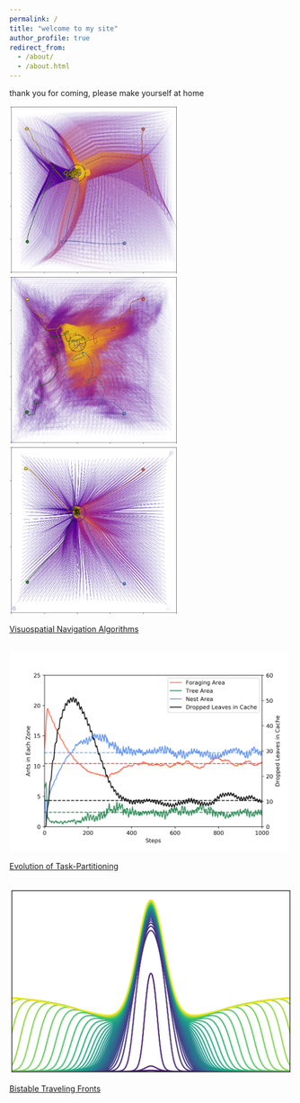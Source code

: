 ```yaml
---
permalink: /
title: "welcome to my site"
author_profile: true
redirect_from: 
  - /about/
  - /about.html
---
```


thank you for coming, please make yourself at home

<p float="left">
  <img src="../images/trajs_IS.png" width="300" />
  <img src="../images/trajs_BD.png" width="300" />
  <img src="../images/trajs_DP.png" width="300" />
</p>

[Visuospatial Navigation Algorithms](https://pgovoni21.github.io/projects/2025-02-13-visuospatial-navigation-algorithms)

<br/>

<img src="../images/ant_graph.png" width="500"/>

[Evolution of Task-Partitioning](https://pgovoni21.github.io/projects/2022-12-20-ants-task-partitioning-ABM)

<br/>

<img src="../images/ABK_fig.png" width="750"/>

[Bistable Traveling Fronts](https://pgovoni21.github.io/projects/2021-07-01-ABKinase-bistability-traveling-front-dynamics)